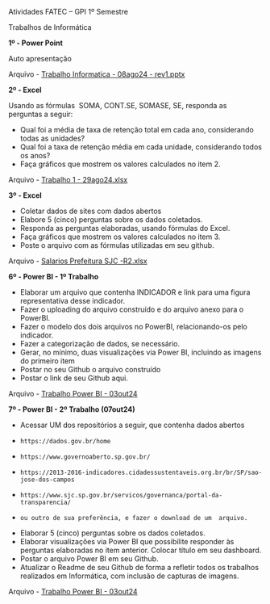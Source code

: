 Atividades FATEC – GPI 1º Semestre

Trabalhos de Informática

**1º - Power Point**

Auto apresentação

Arquivo - [Trabalho Informatica - 08ago24 - rev1.pptx](https://github.com/LucasFaria78/Trabalhos_Info/blob/main/Trabalho%20Informatica%20-%2008ago24%20-%20rev1.pptx "Trabalho Informatica - 08ago24 - rev1.pptx")

**2º - Excel**

Usando as fórmulas  SOMA, CONT.SE, SOMASE, SE, responda as perguntas a seguir:

- Qual foi a média de taxa de retenção total em cada ano, considerando todas as unidades?
- Qual foi a taxa de retenção média em cada unidade, considerando todos os anos?
- Faça gráficos que mostrem os valores calculados no item 2.

Arquivo - [Trabalho 1 - 29ago24.xlsx](https://github.com/LucasFaria78/Trabalhos_Info/blob/main/Trabalho%201%20-%2029ago24.xlsx "Trabalho 1 - 29ago24.xlsx")

**3º - Excel**

- Coletar dados de sites com dados abertos
- Elabore 5 (cinco) perguntas sobre os dados coletados.
- Responda as perguntas elaboradas, usando fórmulas do Excel.
- Faça gráficos que mostrem os valores calculados no item 3.
- Poste o arquivo com as fórmulas utilizadas em seu github.

Arquivo - [Salarios Prefeitura SJC -R2.xlsx](https://github.com/LucasFaria78/Trabalhos_Info/blob/main/Salarios%20Prefeitura%20SJC%20-R2.xlsx "Salarios Prefeitura SJC -R2.xlsx")

**6º - Power BI - 1º Trabalho**

- Elaborar um arquivo que contenha INDICADOR e link  para uma figura representativa desse indicador.
- Fazer o uploading do arquivo construído e do arquivo anexo para o PowerBI.
- Fazer o modelo dos dois arquivos no PowerBI, relacionando-os pelo indicador.
- Fazer a categorização de dados, se necessário.
- Gerar, no mínimo, duas visualizações via Power BI, incluindo as imagens do primeiro item 
- Postar no seu Github o arquivo construído
- Postar o link de seu Github aqui.

Arquivo - [Trabalho Power BI - 03out24](https://github.com/LucasFaria78/Trabalhos_Info/blob/main/Trabalho%20Power%20BI%20-%2003out24.pbix)


**7º - Power BI - 2º Trabalho (07out24)**

- Acessar UM dos repositórios a seguir, que contenha  dados abertos
-     https://dados.gov.br/home
-     https://www.governoaberto.sp.gov.br/
-     https://2013-2016-indicadores.cidadessustentaveis.org.br/br/SP/sao-jose-dos-campos
-     https://www.sjc.sp.gov.br/servicos/governanca/portal-da-transparencia/
-     ou outro de sua preferência, e fazer o download de um  arquivo.

- Elaborar 5 (cinco) perguntas sobre os dados coletados.
- Elaborar visualizações  via Power BI que possibilite responder às perguntas elaboradas no item anterior. Colocar título em seu dashboard.
- Postar o arquivo Power BI em seu Github.
- Atualizar o Readme de seu Github de forma a refletir todos os trabalhos realizados em Informática, com inclusão de capturas de imagens.

Arquivo - [Trabalho Power BI - 03out24](https://github.com/LucasFaria78/Trabalhos_Info/blob/main/Trabalho%20Power%20BI%20-%2003out24.pbix)
